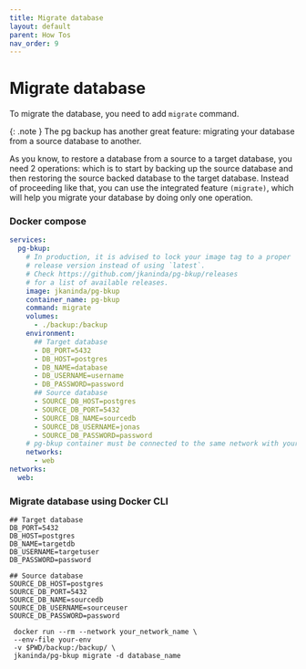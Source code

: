 ```yaml
---
title: Migrate database
layout: default
parent: How Tos
nav_order: 9
---
```


# Migrate database

To migrate the database, you need to add `migrate` command.

{: .note }
The pg backup has another great feature: migrating your database from a source database to another.

As you know, to restore a database from a source to a target database, you need 2 operations: which is to start by backing up the source database and then restoring the source backed database to the target database.
Instead of proceeding like that, you can use the integrated feature `(migrate)`, which will help you migrate your database by doing only one operation.


### Docker compose
```yml
services:
  pg-bkup:
    # In production, it is advised to lock your image tag to a proper
    # release version instead of using `latest`.
    # Check https://github.com/jkaninda/pg-bkup/releases
    # for a list of available releases.
    image: jkaninda/pg-bkup
    container_name: pg-bkup
    command: migrate
    volumes:
      - ./backup:/backup
    environment:
      ## Target database
      - DB_PORT=5432
      - DB_HOST=postgres
      - DB_NAME=database
      - DB_USERNAME=username
      - DB_PASSWORD=password
      ## Source database
      - SOURCE_DB_HOST=postgres
      - SOURCE_DB_PORT=5432
      - SOURCE_DB_NAME=sourcedb
      - SOURCE_DB_USERNAME=jonas
      - SOURCE_DB_PASSWORD=password
    # pg-bkup container must be connected to the same network with your database
    networks:
      - web
networks:
  web:
```

### Migrate database using Docker CLI

```env
## Target database
DB_PORT=5432
DB_HOST=postgres
DB_NAME=targetdb
DB_USERNAME=targetuser
DB_PASSWORD=password

## Source database
SOURCE_DB_HOST=postgres
SOURCE_DB_PORT=5432
SOURCE_DB_NAME=sourcedb
SOURCE_DB_USERNAME=sourceuser
SOURCE_DB_PASSWORD=password
```

```shell
 docker run --rm --network your_network_name \
 --env-file your-env
 -v $PWD/backup:/backup/ \
 jkaninda/pg-bkup migrate -d database_name
```
